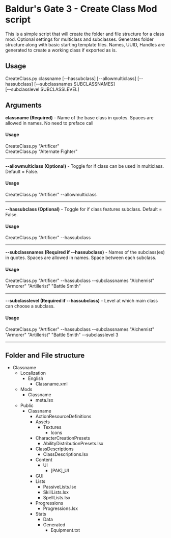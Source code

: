 # Baldur's Gate 3 - Create Class Mod script  

This is a simple script that will create the folder and file structure for a class mod. Optional settings for multiclass and subclasses. Generates folder structure along with basic starting template files. Names, UUID, Handles are generated to create a working class if exported as is.

## Usage  

CreateClass.py classname [--hassubclass] [--allowmulticlass] [--hassubclass] [--subclassnames SUBCLASSNAMES]  
[--subclasslevel SUBCLASSLEVEL]

## Arguments  

**classname (Required)** - Name of the base class in quotes. Spaces are allowed in names. No need to preface call
#### Usage
CreateClass.py "Artificer"  
CreateClass.py "Alternate Fighter"
___
 
**\--allowmulticlass (Optional)** - Toggle for if class can be used in multiclass. Default = False.
#### Usage
CreateClass.py "Artificer"  --allowmulticlass
___

**\--hassubclass (Optional)** - Toggle for if class features subclass. Default = False.
#### Usage
CreateClass.py "Artificer"  --hassubclass
___

**\--subclassnames (Required if --hassubclass)** - Names of the subclass(es) in quotes. Spaces are allowed in names. Space between each subclass. 
#### Usage
CreateClass.py "Artificer"  --hassubclass --subclassnames "Alchemist" "Armorer" "Artillerist" "Battle Smith"
___

**\--subclasslevel (Required if --hassubclass)** - Level at which main class can choose a subclass.
#### Usage
CreateClass.py "Artificer"  --hassubclass --subclassnames "Alchemist" "Armorer" "Artillerist" "Battle Smith" --subclasslevel 3
___

## Folder and File structure
- Classname  
  - Localization  
    - English  
      - Classname.xml  
  - Mods  
    - Classname  
      - meta.lsx  
  - Public  
    - Classname  
      - ActionResourceDefinitions  
      - Assets  
        - Textures  
          - Icons  
      - CharacterCreationPresets  
        - AbilityDistributionPresets.lsx  
      - ClassDescriptions  
        - ClassDescriptions.lsx  
      - Content  
        - UI  
          - [PAK]_UI  
      - GUI  
      - Lists  
        - PassiveLists.lsx  
        - SkillLists.lsx  
        - SpellLists.lsx  
      - Progressions  
        - Progressions.lsx  
      - Stats
        - Data  
        - Generated  
          - Equipment.txt  
